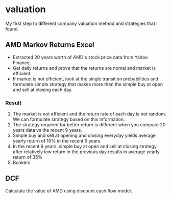 # valuation
My first step to different company valuation method and strategies that I found. 
## AMD Markov Returns Excel
- Extracted 20 years worth of AMD's stock price data from Yahoo Finance. 
- Get daily returns and prove that the returns are nomal and market is efficient.
- If market is not efficient, look at the single transition probabilities and formulate simple strategy that makes more than the simple buy at open and sell at closing each day.

### Result
1. The market is not efficient and the return rate of each day is not random. We can formulate strategy based on this information. 
2. The strategy required for better return is different when you compare 20 years data vs the recent 9 years.
3. Simple buy and sell at opening and closing everyday yields average yearly return of 10% in the recent 9 years. 
4. In the recent 9 years, simple buy at open and sell at closing strategy after relatively low return in the previous day results in average yearly return of 35%
5. Bonkers

## DCF
Calculate the value of AMD using discount cash flow model. 
